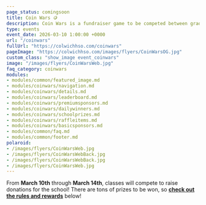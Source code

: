```yaml
---
page_status: comingsoon
title: Coin Wars 🪙
description: Coin Wars is a fundraiser game to be competed between grade levels/home rooms. 
type: events
event_date: 2026-03-10 1:00:00 +0000
url: "/coinwars"
fullUrl: "https://colwichhso.com/coinwars"
pageImage: "https://colwichhso.com/images/flyers/CoinWarsOG.jpg"
custom_class: "show_image event_coinwars"
image: "/images/flyers/CoinWarsWeb.jpg"
faq_category: coinwars
modules:
- modules/common/featured_image.md
- modules/coinwars/navigation.md
- modules/coinwars/details.md
- modules/coinwars/leaderboard.md
- modules/coinwars/premiumsponsors.md
- modules/coinwars/dailywinners.md
- modules/coinwars/schoolprizes.md
- modules/coinwars/raffleitems.md
- modules/coinwars/basicsponsors.md
- modules/common/faq.md
- modules/common/footer.md
polaroid: 
- /images/flyers/CoinWarsWeb.jpg
- /images/flyers/CoinWarsWebBack.jpg
- /images/flyers/CoinWarsWebBack.jpg
- /images/flyers/CoinWarsWeb.jpg
---
```

From **March 10th** through **March 14th**, classes will compete to raise donations for the school! There are tons of prizes to be won, so **[check out the rules and rewards](#section2)** below!

